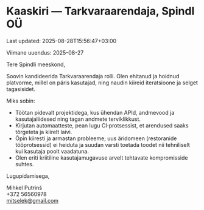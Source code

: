 # Kaaskiri — Tarkvaraarendaja, Spindl OÜ

Last updated: 2025-08-28T15:56:47+03:00

Viimane uuendus: 2025-08-27

Tere Spindli meeskond,

Soovin kandideerida Tarkvaraarendaja rolli. Olen ehitanud ja hoidnud platvorme, millel on päris kasutajad, ning naudin kiireid iteratsioone ja selget tagasisidet.

Miks sobin:

- Töötan pidevalt projektidega, kus ühendan APId, andmevood ja kasutajaliidesed ning tagan andmete terviklikkust.
- Kirjutan automaatteste, pean lugu CI‑protsessist, et arendused saaks tõrgeteta ja kiirelt laivi.
- Õpin kiiresti ja armastan probleeme; uus äridomeen (restoranide tööprotsessid) ei heiduta ja suudan varsti toetada toodet nii tehniliselt kui kasutaja poolt vaadatuna.
- Olen eriti kriitiline kasutajamugavuse arvelt tehtavate kompromisside suhtes.

Lugupidamisega,

Mihkel Putrinš  
+372 56560978  
[mitselek@gmail.com](mailto:mitselek@gmail.com)
